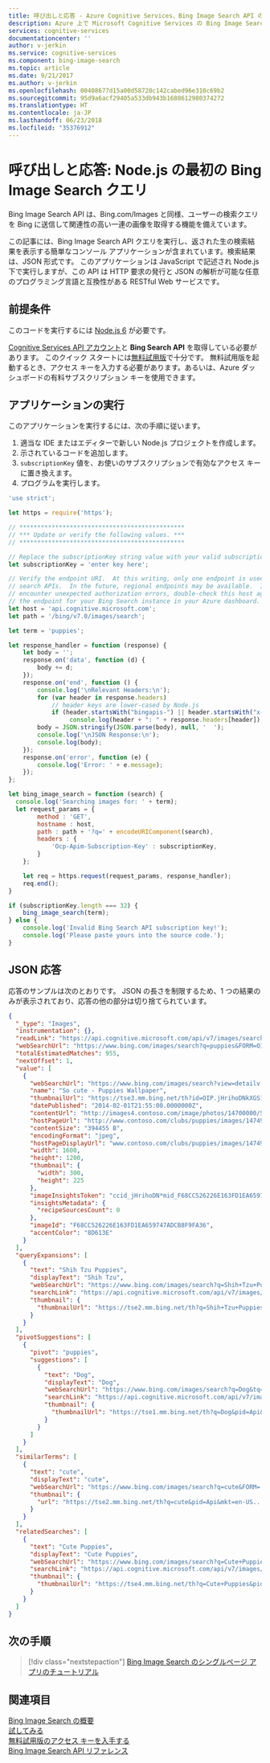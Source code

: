 ```yaml
---
title: 呼び出しと応答 - Azure Cognitive Services、Bing Image Search API の Node.js のクイック スタート | Microsoft Docs
description: Azure 上で Microsoft Cognitive Services の Bing Image Search API の使用をすぐに開始するために役立つ情報とコード サンプルを提供します。
services: cognitive-services
documentationcenter: ''
author: v-jerkin
ms.service: cognitive-services
ms.component: bing-image-search
ms.topic: article
ms.date: 9/21/2017
ms.author: v-jerkin
ms.openlocfilehash: 00408677d15a00d58720c142cabed96e310c69b2
ms.sourcegitcommit: 95d9a6acf29405a533db943b1688612980374272
ms.translationtype: HT
ms.contentlocale: ja-JP
ms.lasthandoff: 06/23/2018
ms.locfileid: "35376912"
---
```

# <a name="call-and-response-your-first-bing-image-search-query-for-nodejs"></a>呼び出しと応答: Node.js の最初の Bing Image Search クエリ

Bing Image Search API は、Bing.com/Images と同様、ユーザーの検索クエリを Bing に送信して関連性の高い一連の画像を取得する機能を備えています。

この記事には、Bing Image Search API クエリを実行し、返された生の検索結果を表示する簡単なコンソール アプリケーションが含まれています。検索結果は、JSON 形式です。 このアプリケーションは JavaScript で記述され Node.js 下で実行しますが、この API は HTTP 要求の発行と JSON の解析が可能な任意のプログラミング言語と互換性がある RESTful Web サービスです。 

## <a name="prerequisites"></a>前提条件

このコードを実行するには [Node.js 6](https://nodejs.org/en/download/) が必要です。

[Cognitive Services API アカウント](https://docs.microsoft.com/azure/cognitive-services/cognitive-services-apis-create-account)と **Bing Search API** を取得している必要があります。 このクイック スタートには[無料試用版](https://azure.microsoft.com/try/cognitive-services/?api=bing-web-search-api)で十分です。 無料試用版を起動するとき、アクセス キーを入力する必要があります。あるいは、Azure ダッシュボードの有料サブスクリプション キーを使用できます。

## <a name="running-the-application"></a>アプリケーションの実行

このアプリケーションを実行するには、次の手順に従います。

1. 適当な IDE またはエディターで新しい Node.js プロジェクトを作成します。
2. 示されているコードを追加します。
3. `subscriptionKey` 値を、お使いのサブスクリプションで有効なアクセス キーに置き換えます。
4. プログラムを実行します。

```javascript
'use strict';

let https = require('https');

// **********************************************
// *** Update or verify the following values. ***
// **********************************************

// Replace the subscriptionKey string value with your valid subscription key.
let subscriptionKey = 'enter key here';

// Verify the endpoint URI.  At this writing, only one endpoint is used for Bing
// search APIs.  In the future, regional endpoints may be available.  If you
// encounter unexpected authorization errors, double-check this host against
// the endpoint for your Bing Search instance in your Azure dashboard.
let host = 'api.cognitive.microsoft.com';
let path = '/bing/v7.0/images/search';

let term = 'puppies';

let response_handler = function (response) {
    let body = '';
    response.on('data', function (d) {
        body += d;
    });
    response.on('end', function () {
        console.log('\nRelevant Headers:\n');
        for (var header in response.headers)
            // header keys are lower-cased by Node.js
            if (header.startsWith("bingapis-") || header.startsWith("x-msedge-"))
                 console.log(header + ": " + response.headers[header]);
        body = JSON.stringify(JSON.parse(body), null, '  ');
        console.log('\nJSON Response:\n');
        console.log(body);
    });
    response.on('error', function (e) {
        console.log('Error: ' + e.message);
    });
};

let bing_image_search = function (search) {
  console.log('Searching images for: ' + term);
  let request_params = {
        method : 'GET',
        hostname : host,
        path : path + '?q=' + encodeURIComponent(search),
        headers : {
            'Ocp-Apim-Subscription-Key' : subscriptionKey,
        }
    };

    let req = https.request(request_params, response_handler);
    req.end();
}

if (subscriptionKey.length === 32) {
    bing_image_search(term);
} else {
    console.log('Invalid Bing Search API subscription key!');
    console.log('Please paste yours into the source code.');
}
```

## <a name="json-response"></a>JSON 応答

応答のサンプルは次のとおりです。 JSON の長さを制限するため、1 つの結果のみが表示されており、応答の他の部分は切り捨てられています。 

```json
{
  "_type": "Images",
  "instrumentation": {},
  "readLink": "https://api.cognitive.microsoft.com/api/v7/images/search?q=puppies",
  "webSearchUrl": "https://www.bing.com/images/search?q=puppies&FORM=OIIARP",
  "totalEstimatedMatches": 955,
  "nextOffset": 1,
  "value": [
    {
      "webSearchUrl": "https://www.bing.com/images/search?view=detailv...",
      "name": "So cute - Puppies Wallpaper",
      "thumbnailUrl": "https://tse3.mm.bing.net/th?id=OIP.jHrihoDNkXGS1t...",
      "datePublished": "2014-02-01T21:55:00.0000000Z",
      "contentUrl": "http://images4.contoso.com/image/photos/14700000/So-cute-puppies...",
      "hostPageUrl": "http://www.contoso.com/clubs/puppies/images/14749028/...",
      "contentSize": "394455 B",
      "encodingFormat": "jpeg",
      "hostPageDisplayUrl": "www.contoso.com/clubs/puppies/images/14749...",
      "width": 1600,
      "height": 1200,
      "thumbnail": {
        "width": 300,
        "height": 225
      },
      "imageInsightsToken": "ccid_jHrihoDN*mid_F68CC526226E163FD1EA659747AD...",
      "insightsMetadata": {
        "recipeSourcesCount": 0
      },
      "imageId": "F68CC526226E163FD1EA659747ADCB8F9FA36",
      "accentColor": "8D613E"
    }
  ],
  "queryExpansions": [
    {
      "text": "Shih Tzu Puppies",
      "displayText": "Shih Tzu",
      "webSearchUrl": "https://www.bing.com/images/search?q=Shih+Tzu+Puppies...",
      "searchLink": "https://api.cognitive.microsoft.com/api/v7/images/search?q=Shih...",
      "thumbnail": {
        "thumbnailUrl": "https://tse2.mm.bing.net/th?q=Shih+Tzu+Puppies&pid=Api..."
      }
    }
  ],
  "pivotSuggestions": [
    {
      "pivot": "puppies",
      "suggestions": [
        {
          "text": "Dog",
          "displayText": "Dog",
          "webSearchUrl": "https://www.bing.com/images/search?q=Dog&tq=%7b%22pq%...",
          "searchLink": "https://api.cognitive.microsoft.com/api/v7/images/search?q=Dog...",
          "thumbnail": {
            "thumbnailUrl": "https://tse1.mm.bing.net/th?q=Dog&pid=Api&mkt=en-US..."
          }
        }
      ]
    }
  ],
  "similarTerms": [
    {
      "text": "cute",
      "displayText": "cute",
      "webSearchUrl": "https://www.bing.com/images/search?q=cute&FORM=...",
      "thumbnail": {
        "url": "https://tse2.mm.bing.net/th?q=cute&pid=Api&mkt=en-US..."
      }
    }
  ],
  "relatedSearches": [
    {
      "text": "Cute Puppies",
      "displayText": "Cute Puppies",
      "webSearchUrl": "https://www.bing.com/images/search?q=Cute+Puppies",
      "searchLink": "https://api.cognitive.microsoft.com/api/v7/images/sear...",
      "thumbnail": {
        "thumbnailUrl": "https://tse4.mm.bing.net/th?q=Cute+Puppies&pid=..."
      }
    }
  ]
}
```

## <a name="next-steps"></a>次の手順

> [!div class="nextstepaction"]
> [Bing Image Search のシングルページ アプリのチュートリアル](../tutorial-bing-image-search-single-page-app.md)

## <a name="see-also"></a>関連項目 

[Bing Image Search の概要](../overview.md)  
[試してみる](https://azure.microsoft.com/services/cognitive-services/bing-image-search-api/)  
[無料試用版のアクセス キーを入手する](https://azure.microsoft.com/try/cognitive-services/?api=bing-image-search-api)  
[Bing Image Search API リファレンス](https://docs.microsoft.com/rest/api/cognitiveservices/bing-images-api-v7-reference)
